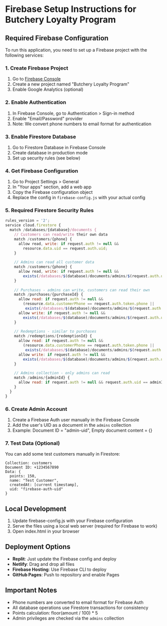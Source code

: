 # Firebase Setup Instructions for Butchery Loyalty Program

## Required Firebase Configuration

To run this application, you need to set up a Firebase project with the following services:

### 1. Create Firebase Project
1. Go to [Firebase Console](https://console.firebase.google.com/)
2. Create a new project named "Butchery Loyalty Program"
3. Enable Google Analytics (optional)

### 2. Enable Authentication
1. In Firebase Console, go to Authentication > Sign-in method
2. Enable "Email/Password" provider
3. Note: We convert phone numbers to email format for authentication

### 3. Enable Firestore Database
1. Go to Firestore Database in Firebase Console
2. Create database in production mode
3. Set up security rules (see below)

### 4. Get Firebase Configuration
1. Go to Project Settings > General
2. In "Your apps" section, add a web app
3. Copy the Firebase configuration object
4. Replace the config in `firebase-config.js` with your actual config

### 5. Required Firestore Security Rules
```javascript
rules_version = '2';
service cloud.firestore {
  match /databases/{database}/documents {
    // Customers can read/write their own data
    match /customers/{phone} {
      allow read, write: if request.auth != null && 
        resource.data.uid == request.auth.uid;
    }
    
    // Admins can read all customer data
    match /customers/{phone} {
      allow read, write: if request.auth != null && 
        exists(/databases/$(database)/documents/admins/$(request.auth.uid));
    }
    
    // Purchases - admins can write, customers can read their own
    match /purchases/{purchaseId} {
      allow read: if request.auth != null && 
        (resource.data.customerPhone == request.auth.token.phone || 
         exists(/databases/$(database)/documents/admins/$(request.auth.uid)));
      allow write: if request.auth != null && 
        exists(/databases/$(database)/documents/admins/$(request.auth.uid));
    }
    
    // Redemptions - similar to purchases
    match /redemptions/{redemptionId} {
      allow read: if request.auth != null && 
        (resource.data.customerPhone == request.auth.token.phone || 
         exists(/databases/$(database)/documents/admins/$(request.auth.uid)));
      allow write: if request.auth != null && 
        exists(/databases/$(database)/documents/admins/$(request.auth.uid));
    }
    
    // Admins collection - only admins can read
    match /admins/{adminId} {
      allow read: if request.auth != null && request.auth.uid == adminId;
    }
  }
}
```

### 6. Create Admin Account
1. Create a Firebase Auth user manually in the Firebase Console
2. Add the user's UID as a document in the `admins` collection
3. Example: Document ID = "admin-uid", Empty document content = {}

### 7. Test Data (Optional)
You can add some test customers manually in Firestore:
```
Collection: customers
Document ID: +1234567890
Data: {
  points: 150,
  name: "Test Customer",
  createdAt: [current timestamp],
  uid: "firebase-auth-uid"
}
```

## Local Development
1. Update firebase-config.js with your Firebase configuration
2. Serve the files using a local web server (required for Firebase to work)
3. Open index.html in your browser

## Deployment Options
- **Replit**: Just update the Firebase config and deploy
- **Netlify**: Drag and drop all files
- **Firebase Hosting**: Use Firebase CLI to deploy
- **GitHub Pages**: Push to repository and enable Pages

## Important Notes
- Phone numbers are converted to email format for Firebase Auth
- All database operations use Firestore transactions for consistency
- Points calculation: floor(amount / 100) * 5
- Admin privileges are checked via the `admins` collection
